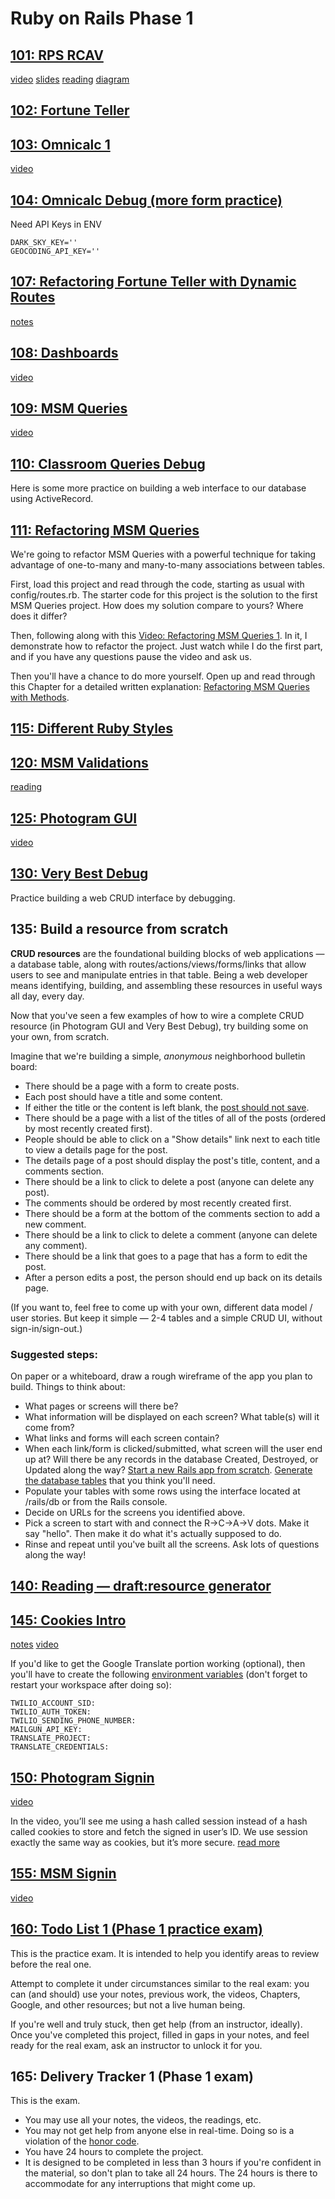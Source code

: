# Ruby on Rails Phase 1

## [101: RPS RCAV](https://github.com/appdev-projects/rps-rcav)
[video](https://share.descript.com/view/QzA5UP0kaE1)
[slides](https://slides.com/raghubetina/06-routing-rcav?token=43w7FD8Q)
[reading](https://chapters.firstdraft.com/chapters/779)
[diagram](https://chapters.firstdraft.com/chapters/882)

## [102: Fortune Teller](https://github.com/appdev-projects/fortune-teller)

## [103: Omnicalc 1](https://github.com/appdev-projects/omnicalc-1)
[video](https://share.descript.com/view/pyUjjNG6uPx)

## [104: Omnicalc Debug (more form practice)](https://github.com/appdev-projects/omnicalc-debug)

Need API Keys in ENV
```
DARK_SKY_KEY=''
GEOCODING_API_KEY=''
```

## [107: Refactoring Fortune Teller with Dynamic Routes](https://github.com/appdev-projects/refactoring-fortune-teller)

[notes](https://chapters.firstdraft.com/chapters/841)


## [108: Dashboards](https://github.com/appdev-projects/dashboards)
[video](https://dpi.instructure.com/courses/176/pages/video-dashboards-dynamic-route-segments)


## [109: MSM Queries](https://github.com/appdev-projects/msm-queries)
[video](https://dpi.instructure.com/courses/176/pages/video-msm-queries-intro-to-databases)

## [110: Classroom Queries Debug](https://github.com/appdev-projects/classroom-queries-debug)
Here is some more practice on building a web interface to our database using ActiveRecord.

## [111: Refactoring MSM Queries](https://github.com/appdev-projects/refactoring-msm-queries-1)

We're going to refactor MSM Queries with a powerful technique for taking advantage of one-to-many and many-to-many associations between tables.

First, load this project and read through the code, starting as usual with config/routes.rb. The starter code for this project is the solution to the first MSM Queries project. How does my solution compare to yours? Where does it differ?

Then, following along with this [Video: Refactoring MSM Queries 1](https://uchicago.hosted.panopto.com/Panopto/Pages/Viewer.aspx?id=64250a40-f6c3-417f-8f43-af3100cc532e&start=0). In it, I demonstrate how to refactor the project. Just watch while I do the first part, and if you have any questions pause the video and ask us.

Then you'll have a chance to do more yourself. Open up and read through this Chapter for a detailed written explanation: [Refactoring MSM Queries with Methods](https://chapters.firstdraft.com/chapters/843).

## [115: Different Ruby Styles](https://chapters.firstdraft.com/chapters/787)

## [120: MSM Validations](https://github.com/appdev-projects/msm-validations)

[reading](https://chapters.firstdraft.com/chapters/845)


## [125: Photogram GUI](https://github.com/appdev-projects/photogram-gui)
[video](https://dpi.instructure.com/courses/176/pages/video-photogram-gui)

## [130: Very Best Debug](https://github.com/appdev-projects/very-best-debug)
Practice building a web CRUD interface by debugging. 

## 135: Build a resource from scratch

**CRUD resources** are the foundational building blocks of web applications — a database table, along with routes/actions/views/forms/links that allow users to see and manipulate entries in that table. Being a web developer means identifying, building, and assembling these resources in useful ways all day, every day.

Now that you've seen a few examples of how to wire a complete CRUD resource (in Photogram GUI and Very Best Debug), try building some on your own, from scratch.

Imagine that we're building a simple, *anonymous* neighborhood bulletin board:

- There should be a page with a form to create posts.
- Each post should have a title and some content.
- If either the title or the content is left blank, the [post should not save](https://chapters.firstdraft.com/chapters/845).
- There should be a page with a list of the titles of all of the posts (ordered by most recently created first).
- People should be able to click on a "Show details" link next to each title to view a details page for the post.
- The details page of a post should display the post's title, content, and a comments section.
- There should be a link to click to delete a post (anyone can delete any post).
- The comments should be ordered by most recently created first.
- There should be a form at the bottom of the comments section to add a new comment.
- There should be a link to click to delete a comment (anyone can delete any comment).
- There should be a link that goes to a page that has a form to edit the post.
- After a person edits a post, the person should end up back on its details page.

(If you want to, feel free to come up with your own, different data model / user stories. But keep it simple — 2-4 tables and a simple CRUD UI, without sign-in/sign-out.)

### Suggested steps:

On paper or a whiteboard, draw a rough wireframe of the app you plan to build. Things to think about:
- What pages or screens will there be?
- What information will be displayed on each screen? What table(s) will it come from?
- What links and forms will each screen contain?
- When each link/form is clicked/submitted, what screen will the user end up at? Will there be any records in the database Created, Destroyed, or Updated along the way?
[Start a new Rails app from scratch](https://chapters.firstdraft.com/chapters/851).
[Generate the database tables](https://chapters.firstdraft.com/chapters/770#the-quick-way-to-create-a-table) that you think you'll need.
- Populate your tables with some rows using the interface located at /rails/db or from the Rails console.
- Decide on URLs for the screens you identified above.
- Pick a screen to start with and connect the R→C→A→V dots. Make it say "hello". Then make it do what it's actually supposed to do.
- Rinse and repeat until you've built all the screens.
Ask lots of questions along the way!

## [140: Reading — draft:resource generator](https://chapters.firstdraft.com/chapters/773)

## [145: Cookies Intro](https://github.com/appdev-projects/cookies-intro)
[notes](https://chapters.firstdraft.com/chapters/842)
[video](https://dpi.instructure.com/courses/176/pages/video-cookies-intro)

If you'd like to get the Google Translate portion working (optional), then you'll have to create the following [environment variables](https://chapters.firstdraft.com/chapters/792) (don't forget to restart your workspace after doing so):

 
```.env
TWILIO_ACCOUNT_SID: 
TWILIO_AUTH_TOKEN: 
TWILIO_SENDING_PHONE_NUMBER: 
MAILGUN_API_KEY: 
TRANSLATE_PROJECT:
TRANSLATE_CREDENTIALS:
```

## [150: Photogram Signin](https://github.com/appdev-projects/photogram-signin)
[video](https://dpi.instructure.com/courses/176/pages/video-photogram-signin-intro-to-authentication)

In the video, you’ll see me using a hash called session instead of a hash called cookies to store and fetch the signed in user’s ID. We use session exactly the same way as cookies, but it’s more secure. [read more](https://chapters.firstdraft.com/chapters/850#session)

## [155: MSM Signin](https://github.com/appdev-projects/msm-signin)
[video](https://uchicago.hosted.panopto.com/Panopto/Pages/Viewer.aspx?id=0325615f-63d3-473f-be6b-ae4b00eaec85)

## [160: Todo List 1 (Phase 1 practice exam)](https://github.com/appdev-projects/todo-list-1)

This is the practice exam. It is intended to help you identify areas to review before the real one.

Attempt to complete it under circumstances similar to the real exam: you can (and should) use your notes, previous work, the videos, Chapters, Google, and other resources; but not a live human being.

If you're well and truly stuck, then get help (from an instructor, ideally). Once you've completed this project, filled in gaps in your notes, and feel ready for the real exam, ask an instructor to unlock it for you.

## 165: Delivery Tracker 1 (Phase 1 exam)
<!-- https://github.com/appdev-projects/delivery-tracker-1 -->

This is the exam.

- You may use all your notes, the videos, the readings, etc. 
- You may not get help from anyone else in real-time. Doing so is a violation of the [honor code](https://cs.illinois.edu/academics/honor-code).
- You have 24 hours to complete the project.
- It is designed to be completed in less than 3 hours if you're confident in the material, so don't plan to take all 24 hours. The 24 hours is there to accommodate for any interruptions that might come up.
